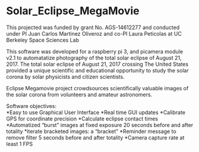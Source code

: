 # Solar_Eclipse_MegaMovie
This projected was funded by grant No. AGS-14612277 and conducted under PI 
Juan Carlos Martinez Oliveroz and co-PI Laura Peticolas
at UC Berkeley Space Sciences Lab

This software was developed for a raspberry pi 3, and picamera module v2.1 
to automatatize photography of the total solar eclipse of August 21, 2017.
The total solar eclipse 
of August 21, 2017 crossing 
The United States provided a unique scientific and educational 
opportunity to study the solar 
corona by solar physicists and 
citizen scientists.

Eclipse Megamovie project crowdsources scientifically valuable images 
of the solar corona from volunteers and amateur astronomers.

Software objectives:  
*Easy to use Graphical User Interface
*Real time GUI updates
*Calibrate GPS for coordinate precision
*Calculate eclipse contact times  
*Automatized “burst” images at fixed exposure 20 seconds before and after totality
*iterate bracketed images: a “bracket” 
*Reminder message to remove filter 5 seconds before and after totality 
*Camera capture rate at least 1 FPS
